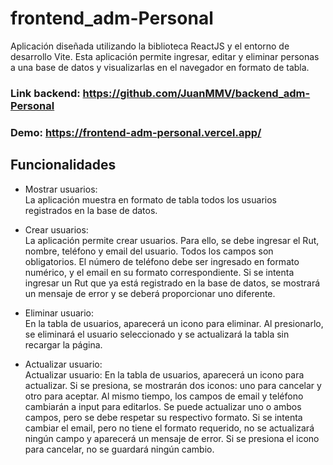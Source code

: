 # frontend_adm-Personal

Aplicación diseñada utilizando la biblioteca ReactJS y el entorno de desarrollo Vite. Esta aplicación permite ingresar, editar y eliminar personas a una base de datos y visualizarlas en el navegador en formato de tabla.

### Link backend: https://github.com/JuanMMV/backend_adm-Personal
### Demo: https://frontend-adm-personal.vercel.app/

## Funcionalidades

- Mostrar usuarios:  
La aplicación muestra en formato de tabla todos los usuarios registrados en la base de datos.

- Crear usuarios:  
La aplicación permite crear usuarios. Para ello, se debe ingresar el Rut, nombre, teléfono y email del usuario. Todos los campos son obligatorios. El número de teléfono debe ser ingresado en formato numérico, y el email en su formato correspondiente. Si se intenta ingresar un Rut que ya está registrado en la base de datos, se mostrará un mensaje de error y se deberá proporcionar uno diferente.

- Eliminar usuario:  
En la tabla de usuarios, aparecerá un icono para eliminar. Al presionarlo, se eliminará el usuario seleccionado y se actualizará la tabla sin recargar la página.

- Actualizar usuario:  
Actualizar usuario: En la tabla de usuarios, aparecerá un icono para actualizar. Si se presiona, se mostrarán dos iconos: uno para cancelar y otro para aceptar. Al mismo tiempo, los campos de email y teléfono cambiarán a input para editarlos. Se puede actualizar uno o ambos campos, pero se debe respetar su respectivo formato. Si se intenta cambiar el email, pero no tiene el formato requerido, no se actualizará ningún campo y aparecerá un mensaje de error. Si se presiona el icono para cancelar, no se guardará ningún cambio.
